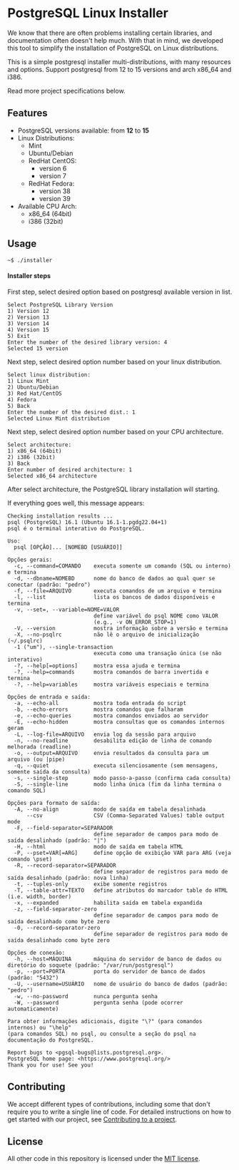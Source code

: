 
# PostgreSQL Linux Installer

We know that there are often problems installing certain libraries, and documentation often doesn't help much. With that in mind, we developed this tool to simplify the installation of PostgreSQL on Linux distributions.

This is a simple postgresql installer multi-distributions, with many resources and options.
Support postgresql from 12 to 15 versions and arch x86_64 and i386.

Read more project specifications below.


## Features
- PostgreSQL versions available: from **12** to **15**
- Linux Distributions: 
    - Mint
    - Ubuntu/Debian
    - RedHat CentOS:
        -  version 6
        -  version 7
    - RedHat Fedora:
        - version 38
        - version 39
- Available CPU Arch:
    - x86_64 (64bit)
    - i386 (32bit)

## Usage
```
~$ ./installer
```

#### Installer steps
First step, select desired option based on postgresql available version in list.
```
Select PostgreSQL Library Version
1) Version 12
2) Version 13
3) Version 14
4) Version 15
5) Exit
Enter the number of the desired library version: 4
Selected 15 version
```
Next step, select desired option number based on your linux distribution.
```
Select linux distribution:
1) Linux Mint
2) Ubuntu/Debian
3) Red Hat/CentOS
4) Fedora
5) Back
Enter the number of the desired dist.: 1
Selected Linux Mint distribution
```
Next step, select desired option number based on your CPU architecture.
```
Select architecture:
1) x86_64 (64bit)
2) i386 (32bit)
3) Back
Enter number of desired architecture: 1
Selected x86_64 architecture
```

After select architecture, the PostgreSQL library installation will starting.

If everything goes well, this message appears:
```
Checking installation results ...
psql (PostgreSQL) 16.1 (Ubuntu 16.1-1.pgdg22.04+1)
psql é o terminal interativo do PostgreSQL.

Uso:
  psql [OPÇÃO]... [NOMEBD [USUÁRIO]]

Opções gerais:
  -c, --command=COMANDO    executa somente um comando (SQL ou interno) e termina
  -d, --dbname=NOMEBD      nome do banco de dados ao qual quer se conectar (padrão: "pedro")
  -f, --file=ARQUIVO       executa comandos de um arquivo e termina
  -l, --list               lista os bancos de dados disponíveis e termina
  -v, --set=, --variable=NOME=VALOR
                           define variável do psql NOME como VALOR
                           (e.g., -v ON_ERROR_STOP=1)
  -V, --version            mostra informação sobre a versão e termina
  -X, --no-psqlrc          não lê o arquivo de inicialização (~/.psqlrc)
  -1 ("um"), --single-transaction
                           executa como uma transação única (se não interativo)
  -?, --help[=options]     mostra essa ajuda e termina
  -?, --help=commands      mostra comandos de barra invertida e termina
  -?, --help=variables     mostra variáveis especiais e termina

Opções de entrada e saída:
  -a, --echo-all           mostra toda entrada do script
  -b, --echo-errors        mostra comandos que falharam
  -e, --echo-queries       mostra comandos enviados ao servidor
  -E, --echo-hidden        mostra consultas que os comandos internos geram
  -L, --log-file=ARQUIVO   envia log da sessão para arquivo
  -n, --no-readline        desabilita edição de linha de comando melhorada (readline)
  -o, --output=ARQUIVO     envia resultados da consulta para um arquivo (ou |pipe)
  -q, --quiet              executa silenciosamente (sem mensagens, somente saída da consulta)
  -s, --single-step        modo passo-a-passo (confirma cada consulta)
  -S, --single-line        modo linha única (fim da linha termina o comando SQL)

Opções para formato de saída:
  -A, --no-align           modo de saída em tabela desalinhada
      --csv                CSV (Comma-Separated Values) table output mode
  -F, --field-separator=SEPARADOR
                           define separador de campos para modo de saída desalinhado (padrão: "|")
  -H, --html               modo de saída em tabela HTML
  -P, --pset=VAR[=ARG]     define opção de exibição VAR para ARG (veja comando \pset)
  -R, --record-separator=SEPARADOR
                           define separador de registros para modo de saída desalinhado (padrão: nova linha)
  -t, --tuples-only        exibe somente registros
  -T, --table-attr=TEXTO   define atributos do marcador table do HTML (i.e. width, border)
  -x, --expanded           habilita saída em tabela expandida
  -z, --field-separator-zero
                           define separador de campos para modo de saída desalinhado como byte zero
  -0, --record-separator-zero
                           define separador de registros para modo de saída desalinhado como byte zero

Opções de conexão:
  -h, --host=MÁQUINA       máquina do servidor de banco de dados ou diretório do soquete (padrão: "/var/run/postgresql")
  -p, --port=PORTA         porta do servidor de banco de dados (padrão: "5432")
  -U, --username=USUÁRIO   nome de usuário do banco de dados (padrão: "pedro")
  -w, --no-password        nunca pergunta senha
  -W, --password           pergunta senha (pode ocorrer automaticamente)

Para obter informações adicionais, digite "\?" (para comandos internos) ou "\help"
(para comandos SQL) no psql, ou consulte a seção do psql na
documentação do PostgreSQL.

Report bugs to <pgsql-bugs@lists.postgresql.org>.
PostgreSQL home page: <https://www.postgresql.org/>
Thank you for use! See you!
```

## Contributing
We accept different types of contributions, including some that don't require you to write a single line of code. For detailed instructions on how to get started with our project, see [Contributing to a project](https://docs.github.com/en/get-started/exploring-projects-on-github/contributing-to-a-project).


## License
All other code in this repository is licensed under the [MIT license](LICENSE).